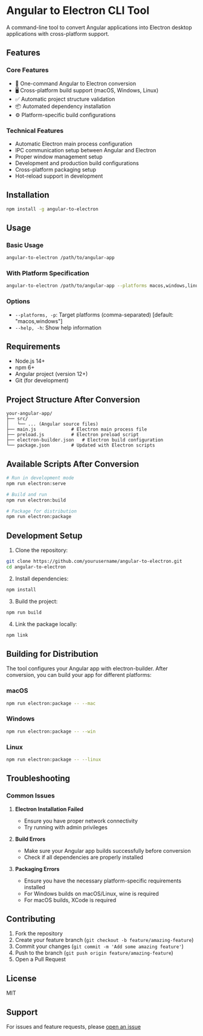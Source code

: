 # Angular to Electron CLI Tool

A command-line tool to convert Angular applications into Electron desktop applications with cross-platform support.

## Features

### Core Features
- 🔄 One-command Angular to Electron conversion
- 🖥️ Cross-platform build support (macOS, Windows, Linux)
- ✅ Automatic project structure validation
- 📦 Automated dependency installation
- ⚙️ Platform-specific build configurations

### Technical Features
- Automatic Electron main process configuration
- IPC communication setup between Angular and Electron
- Proper window management setup
- Development and production build configurations
- Cross-platform packaging setup
- Hot-reload support in development

## Installation

```bash
npm install -g angular-to-electron
```

## Usage

### Basic Usage
```bash
angular-to-electron /path/to/angular-app
```

### With Platform Specification
```bash
angular-to-electron /path/to/angular-app --platforms macos,windows,linux
```

### Options
- `--platforms, -p`: Target platforms (comma-separated) [default: "macos,windows"]
- `--help, -h`: Show help information

## Requirements

- Node.js 14+
- npm 6+
- Angular project (version 12+)
- Git (for development)

## Project Structure After Conversion

```
your-angular-app/
├── src/
│   └── ... (Angular source files)
├── main.js             # Electron main process file
├── preload.js          # Electron preload script
├── electron-builder.json   # Electron build configuration
└── package.json        # Updated with Electron scripts
```

## Available Scripts After Conversion

```bash
# Run in development mode
npm run electron:serve

# Build and run
npm run electron:build

# Package for distribution
npm run electron:package
```

## Development Setup

1. Clone the repository:
```bash
git clone https://github.com/yourusername/angular-to-electron.git
cd angular-to-electron
```

2. Install dependencies:
```bash
npm install
```

3. Build the project:
```bash
npm run build
```

4. Link the package locally:
```bash
npm link
```

## Building for Distribution

The tool configures your Angular app with electron-builder. After conversion, you can build your app for different platforms:

### macOS
```bash
npm run electron:package -- --mac
```

### Windows
```bash
npm run electron:package -- --win
```

### Linux
```bash
npm run electron:package -- --linux
```

## Troubleshooting

### Common Issues

1. **Electron Installation Failed**
   - Ensure you have proper network connectivity
   - Try running with admin privileges

2. **Build Errors**
   - Make sure your Angular app builds successfully before conversion
   - Check if all dependencies are properly installed

3. **Packaging Errors**
   - Ensure you have the necessary platform-specific requirements installed
   - For Windows builds on macOS/Linux, wine is required
   - For macOS builds, XCode is required

## Contributing

1. Fork the repository
2. Create your feature branch (`git checkout -b feature/amazing-feature`)
3. Commit your changes (`git commit -m 'Add some amazing feature'`)
4. Push to the branch (`git push origin feature/amazing-feature`)
5. Open a Pull Request

## License

MIT

## Support

For issues and feature requests, please [open an issue](https://github.com/yourusername/angular-to-electron/issues)
